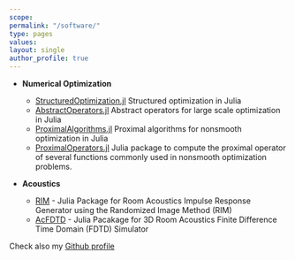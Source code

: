 ```yaml
---
scope:
permalink: "/software/"
type: pages
values:
layout: single
author_profile: true
---
```


* **Numerical Optimization**
	* [StructuredOptimization.jl](https://github.com/kul-forbes/StructuredOptimization.jl) 
    Structured optimization in Julia
	* [AbstractOperators.jl](https://github.com/kul-forbes/AbstractOperators.jl)
	Abstract operators for large scale optimization in Julia
	* [ProximalAlgorithms.jl](https://github.com/kul-forbes/ProximalAlgorithms.jl) 
    Proximal algorithms for nonsmooth optimization in Julia 
	* [ProximalOperators.jl](https://github.com/kul-forbes/ProximalOperators.jl)
	Julia package to compute the proximal operator of several functions commonly used in nonsmooth optimization problems.


* **Acoustics**
    * [RIM](https://github.com/nantonel/RIM.jl) - 
      Julia Package for Room Acoustics Impulse Response Generator using the Randomized Image Method (RIM)
    * [AcFDTD](https://github.com/nantonel/AcFdtd.jl) - 
      Julia Pacakage for 3D Room Acoustics Finite Difference Time Domain (FDTD) Simulator

Check also my [Github profile](https://github.com/nantonel) 
